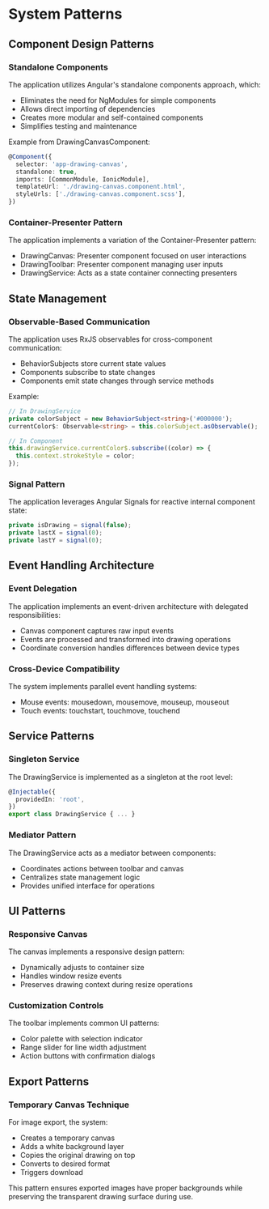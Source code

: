 # System Patterns

## Component Design Patterns

### Standalone Components
The application utilizes Angular's standalone components approach, which:
- Eliminates the need for NgModules for simple components
- Allows direct importing of dependencies
- Creates more modular and self-contained components
- Simplifies testing and maintenance

Example from DrawingCanvasComponent:
```typescript
@Component({
  selector: 'app-drawing-canvas',
  standalone: true,
  imports: [CommonModule, IonicModule],
  templateUrl: './drawing-canvas.component.html',
  styleUrls: ['./drawing-canvas.component.scss'],
})
```

### Container-Presenter Pattern
The application implements a variation of the Container-Presenter pattern:
- DrawingCanvas: Presenter component focused on user interactions
- DrawingToolbar: Presenter component managing user inputs
- DrawingService: Acts as a state container connecting presenters

## State Management

### Observable-Based Communication
The application uses RxJS observables for cross-component communication:
- BehaviorSubjects store current state values
- Components subscribe to state changes
- Components emit state changes through service methods

Example:
```typescript
// In DrawingService
private colorSubject = new BehaviorSubject<string>('#000000');
currentColor$: Observable<string> = this.colorSubject.asObservable();

// In Component
this.drawingService.currentColor$.subscribe((color) => {
  this.context.strokeStyle = color;
});
```

### Signal Pattern
The application leverages Angular Signals for reactive internal component state:
```typescript
private isDrawing = signal(false);
private lastX = signal(0);
private lastY = signal(0);
```

## Event Handling Architecture

### Event Delegation
The application implements an event-driven architecture with delegated responsibilities:
- Canvas component captures raw input events
- Events are processed and transformed into drawing operations
- Coordinate conversion handles differences between device types

### Cross-Device Compatibility
The system implements parallel event handling systems:
- Mouse events: mousedown, mousemove, mouseup, mouseout
- Touch events: touchstart, touchmove, touchend

## Service Patterns

### Singleton Service
The DrawingService is implemented as a singleton at the root level:
```typescript
@Injectable({
  providedIn: 'root',
})
export class DrawingService { ... }
```

### Mediator Pattern
The DrawingService acts as a mediator between components:
- Coordinates actions between toolbar and canvas
- Centralizes state management logic
- Provides unified interface for operations

## UI Patterns

### Responsive Canvas
The canvas implements a responsive design pattern:
- Dynamically adjusts to container size
- Handles window resize events
- Preserves drawing context during resize operations

### Customization Controls
The toolbar implements common UI patterns:
- Color palette with selection indicator
- Range slider for line width adjustment
- Action buttons with confirmation dialogs

## Export Patterns

### Temporary Canvas Technique
For image export, the system:
- Creates a temporary canvas
- Adds a white background layer
- Copies the original drawing on top
- Converts to desired format
- Triggers download

This pattern ensures exported images have proper backgrounds while preserving the transparent drawing surface during use. 
